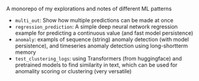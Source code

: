 A monorepo of my explorations and notes of different ML patterns

* `multi_out`: Show how multiple predictions can be made at once
* `regression_prediction`: A simple deep neural network regression example for predicting a continuous value (and fast model persistence)
* `anomaly`: exampls of sequence (string) anomaly detection (with model persistence), and timeseries anomaly detection using long-shortterm memory
* `test_clustering_logs`: using Transformers (from huggingface) and pretrained models to find similarity in text, which can be used for anomality scoring or clustering (very versatile)
